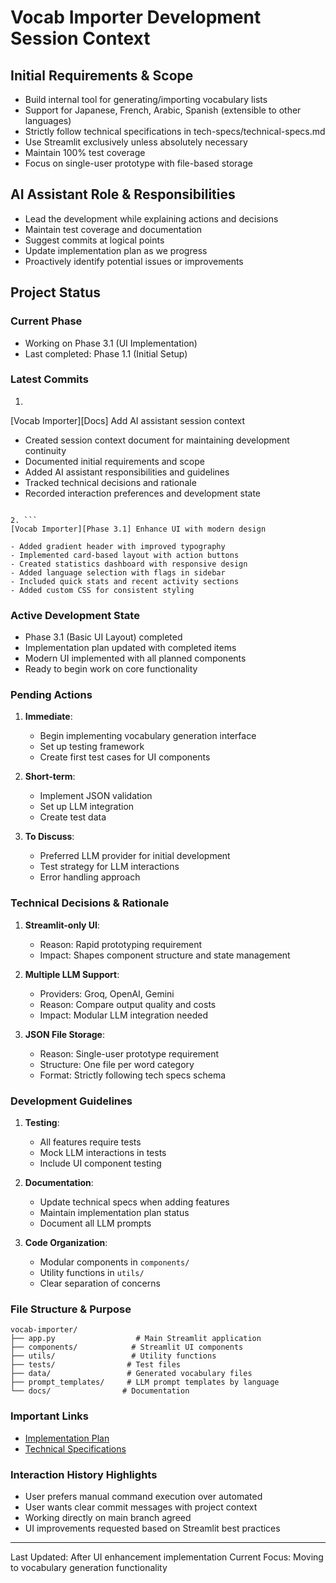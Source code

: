 # Vocab Importer Development Session Context

## Initial Requirements & Scope
- Build internal tool for generating/importing vocabulary lists
- Support for Japanese, French, Arabic, Spanish (extensible to other languages)
- Strictly follow technical specifications in tech-specs/technical-specs.md
- Use Streamlit exclusively unless absolutely necessary
- Maintain 100% test coverage
- Focus on single-user prototype with file-based storage

## AI Assistant Role & Responsibilities
- Lead the development while explaining actions and decisions
- Maintain test coverage and documentation
- Suggest commits at logical points
- Update implementation plan as we progress
- Proactively identify potential issues or improvements

## Project Status

### Current Phase
- Working on Phase 3.1 (UI Implementation)
- Last completed: Phase 1.1 (Initial Setup)

### Latest Commits
1. ```
[Vocab Importer][Docs] Add AI assistant session context

- Created session context document for maintaining development continuity
- Documented initial requirements and scope
- Added AI assistant responsibilities and guidelines
- Tracked technical decisions and rationale
- Recorded interaction preferences and development state
```

2. ```
[Vocab Importer][Phase 3.1] Enhance UI with modern design

- Added gradient header with improved typography
- Implemented card-based layout with action buttons
- Created statistics dashboard with responsive design
- Added language selection with flags in sidebar
- Included quick stats and recent activity sections
- Added custom CSS for consistent styling
```

### Active Development State
- Phase 3.1 (Basic UI Layout) completed
- Implementation plan updated with completed items
- Modern UI implemented with all planned components
- Ready to begin work on core functionality

### Pending Actions
1. **Immediate**:
   - Begin implementing vocabulary generation interface
   - Set up testing framework
   - Create first test cases for UI components

2. **Short-term**:
   - Implement JSON validation
   - Set up LLM integration
   - Create test data

3. **To Discuss**:
   - Preferred LLM provider for initial development
   - Test strategy for LLM interactions
   - Error handling approach

### Technical Decisions & Rationale
1. **Streamlit-only UI**:
   - Reason: Rapid prototyping requirement
   - Impact: Shapes component structure and state management

2. **Multiple LLM Support**:
   - Providers: Groq, OpenAI, Gemini
   - Reason: Compare output quality and costs
   - Impact: Modular LLM integration needed

3. **JSON File Storage**:
   - Reason: Single-user prototype requirement
   - Structure: One file per word category
   - Format: Strictly following tech specs schema

### Development Guidelines
1. **Testing**:
   - All features require tests
   - Mock LLM interactions in tests
   - Include UI component testing

2. **Documentation**:
   - Update technical specs when adding features
   - Maintain implementation plan status
   - Document all LLM prompts

3. **Code Organization**:
   - Modular components in `components/`
   - Utility functions in `utils/`
   - Clear separation of concerns

### File Structure & Purpose
```
vocab-importer/
├── app.py                  # Main Streamlit application
├── components/            # Streamlit UI components
├── utils/                 # Utility functions
├── tests/                # Test files
├── data/                 # Generated vocabulary files
├── prompt_templates/     # LLM prompt templates by language
└── docs/                # Documentation
```

### Important Links
- [Implementation Plan](../implementation-plan.md)
- [Technical Specifications](../tech-specs/technical-specs.md)

### Interaction History Highlights
- User prefers manual command execution over automated
- User wants clear commit messages with project context
- Working directly on main branch agreed
- UI improvements requested based on Streamlit best practices

---
Last Updated: After UI enhancement implementation
Current Focus: Moving to vocabulary generation functionality 